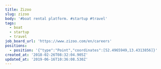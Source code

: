 ```yaml
---
title: Zizoo
slug: zizoo
body: '#boat rental platform. #startup #travel'
tags:
  - boat
  - startup
  - travel
job_board_url: 'https://www.zizoo.com/en/careers'
positions:
  - position: '{"type":"Point","coordinates":[52.4965949,13.4313856]}'
created_at: '2018-02-26T08:32:04.905Z'
updated_at: '2019-06-16T10:36:08.530Z'
---
```



